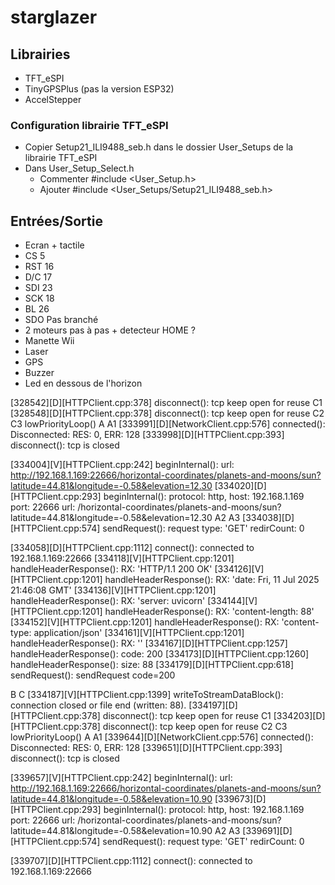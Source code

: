 # starglazer

## Librairies

 - TFT_eSPI
 - TinyGPSPlus (pas la version ESP32)
 - AccelStepper

### Configuration librairie TFT_eSPI

 - Copier Setup21_ILI9488_seb.h dans le dossier User_Setups de la librairie TFT_eSPI
 - Dans User_Setup_Select.h
   - Commenter #include <User_Setup.h>
   - Ajouter #include <User_Setups/Setup21_ILI9488_seb.h>

## Entrées/Sortie

 - Ecran + tactile
  - CS 5
  - RST 16
  - D/C 17
  - SDI 23
  - SCK 18
  - BL 26
  - SDO Pas branché
 - 2 moteurs pas à pas + detecteur HOME ?
 - Manette Wii
 - Laser
 - GPS
 - Buzzer
 - Led en dessous de l'horizon


 [328542][D][HTTPClient.cpp:378] disconnect(): tcp keep open for reuse
C1
[328548][D][HTTPClient.cpp:378] disconnect(): tcp keep open for reuse
C2
C3
lowPriorityLoop()
A
A1
[333991][D][NetworkClient.cpp:576] connected(): Disconnected: RES: 0, ERR: 128
[333998][D][HTTPClient.cpp:393] disconnect(): tcp is closed

[334004][V][HTTPClient.cpp:242] beginInternal(): url: http://192.168.1.169:22666/horizontal-coordinates/planets-and-moons/sun?latitude=44.81&longitude=-0.58&elevation=12.30
[334020][D][HTTPClient.cpp:293] beginInternal(): protocol: http, host: 192.168.1.169 port: 22666 url: /horizontal-coordinates/planets-and-moons/sun?latitude=44.81&longitude=-0.58&elevation=12.30
A2
A3
[334038][D][HTTPClient.cpp:574] sendRequest(): request type: 'GET' redirCount: 0

[334058][D][HTTPClient.cpp:1112] connect():  connected to 192.168.1.169:22666
[334118][V][HTTPClient.cpp:1201] handleHeaderResponse(): RX: 'HTTP/1.1 200 OK'
[334126][V][HTTPClient.cpp:1201] handleHeaderResponse(): RX: 'date: Fri, 11 Jul 2025 21:46:08 GMT'
[334136][V][HTTPClient.cpp:1201] handleHeaderResponse(): RX: 'server: uvicorn'
[334144][V][HTTPClient.cpp:1201] handleHeaderResponse(): RX: 'content-length: 88'
[334152][V][HTTPClient.cpp:1201] handleHeaderResponse(): RX: 'content-type: application/json'
[334161][V][HTTPClient.cpp:1201] handleHeaderResponse(): RX: ''
[334167][D][HTTPClient.cpp:1257] handleHeaderResponse(): code: 200
[334173][D][HTTPClient.cpp:1260] handleHeaderResponse(): size: 88
[334179][D][HTTPClient.cpp:618] sendRequest(): sendRequest code=200

B
C
[334187][V][HTTPClient.cpp:1399] writeToStreamDataBlock(): connection closed or file end (written: 88).
[334197][D][HTTPClient.cpp:378] disconnect(): tcp keep open for reuse
C1
[334203][D][HTTPClient.cpp:378] disconnect(): tcp keep open for reuse
C2
C3
lowPriorityLoop()
A
A1
[339644][D][NetworkClient.cpp:576] connected(): Disconnected: RES: 0, ERR: 128
[339651][D][HTTPClient.cpp:393] disconnect(): tcp is closed

[339657][V][HTTPClient.cpp:242] beginInternal(): url: http://192.168.1.169:22666/horizontal-coordinates/planets-and-moons/sun?latitude=44.81&longitude=-0.58&elevation=10.90
[339673][D][HTTPClient.cpp:293] beginInternal(): protocol: http, host: 192.168.1.169 port: 22666 url: /horizontal-coordinates/planets-and-moons/sun?latitude=44.81&longitude=-0.58&elevation=10.90
A2
A3
[339691][D][HTTPClient.cpp:574] sendRequest(): request type: 'GET' redirCount: 0

[339707][D][HTTPClient.cpp:1112] connect():  connected to 192.168.1.169:22666